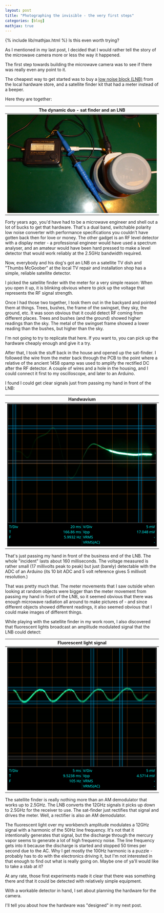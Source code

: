 ```yaml
---
layout: post
title: "Photographing the invisible - the very first steps"
categories: [blog]
mathjax: true
---
```

{% include lib/mathjax.html %}
Is this even worth trying?

As I mentioned in my last post, I decided that I would rather tell the story of the microwave camera more or less the way it happened.

The first step towards building the microwave camera was to see if there was really even any point to it.

The cheapest way to get started was to buy a [low noise block (LNB)](https://en.wikipedia.org/wiki/Low-noise_block_downconverter) from the local hardware store, and a satellite finder kit that had a meter instead of a beeper.

Here they are together:

|The dynamic duo - sat finder and an LNB|
|---------------------------------------|
|![sat finder and lnb](/assets/rfcamera/satfinder-lnb.jpg)|

Forty years ago, you'd have had to be a microwave engineer and shell out a lot of bucks to get that hardware.  That's a dual band, switchable polarity low noise converter with performance specifications you couldn't have gotten back then for love or money.  The other gadget is an RF level detector with a display meter - a professional engineer would have used a spectrum analyser, and an amateur would have been hard pressed to make a level detector that would work reliably at the 2.5GHz bandwidth required.

Now, everybody and his dog's got an LNB on a satellite TV dish and "Thumbs McGoober" at the local TV repair and installation shop has a simple, reliable satellite detector.

I picked the satellite finder with the meter for a very simple reason:  When you open it up, it is blinking obvious where to pick up the voltage that represents the RF signal strength.

Once I had those two together, I took them out in the backyard and pointed them at things.  Trees, bushes, the frame of the swingset, they sky, the ground, etc.  It was soon obvious that it could detect RF coming from different places.  Trees and bushes (and the ground) showed higher readings than the sky.  The metal of the swingset frame showed a lower reading than the bushes, but higher than the sky.

I'm not going to try to replicate that here.  If you want to, you can pick up the hardware cheaply enough and give it a try.

After that, I took the stuff back in the house and opened up the sat-finder.  I followed the wire from the meter back through the PCB to the point where a relative of the ancient 1458 opamp was used to amplify the rectified DC after the RF detector.  A couple of wires and a hole in the housing, and I could connect it first to my oscilloscope, and later to an Arduino.

I found I could get clear signals just from passing my hand in front of the LNB:

|Handwavium|
|----------|
|![handwavium](/assets/rfcamera/hand-satfinder.png)|

That's just passing my hand in front of the business end of the LNB.  The whole "incident" lasts about 160 milliseconds.  The voltage measured is rather small (17 millivolts peak to peak) but just (barely) detectable with the ADC of an Arduino (its 10 bit ADC and 5 volt reference gives 5 millivolt resolution.)

That was pretty much that.  The meter movements that I saw outside when looking at random objects were bigger than the meter movement from passing my hand in front of the LNB, so it seemed obvious that there was enough microwave radiation all around to make pictures of - and since different objects showed different readings, it also seemed obvious that I could make images of different things.

While playing with the satellite finder in my work room, I also discovered that fluorescent lights broadcast an amplitude modulated signal that the LNB could detect:

|Fluorescent light signal|
|------------------------|
|![Fluorescent light signal](/assets/rfcamera/fluorescentlight-100hz.png)|

The satellite finder is really nothing more than an AM demodulator that works up to 2.5GHz.  The LNB converts the 12GHz signals it picks up down to 2.5GHz for the receiver to use.  The sat-finder just rectifies that signal and drives the meter.  Well, a rectifier is also an AM demodulator.

The fluorescent light over my workbench amplitude modulates a 12GHz signal with a harmonic of the 50Hz line frequency.  It's not that it intentionally generates that signal, but the discharge through the mercury vapor seems to generate a lot of high frequency noise.  The line frequency gets into it because the discharge is started and stopped 50 times per second due to the AC.  Why I get mostly the 100Hz harmonic is a puzzle - probably has to do with the electronics driving it, but I'm not interested in that enough to find out what is really going on.  Maybe one of ya'll would like to take a stab at it?

At any rate, those first experiments made it clear that there was something there and that it could be detected with relatively simple equipment.

With a workable detector in hand, I set about planning the hardware for the camera.

I'll tell you about how the hardware was "designed" in my next post.
